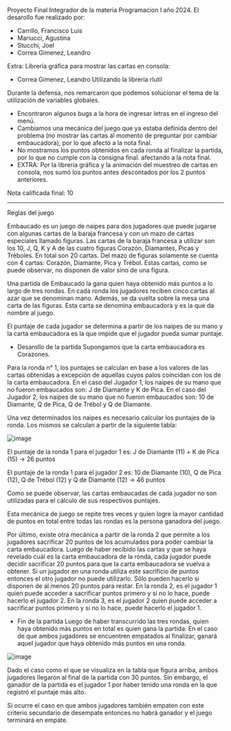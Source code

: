 Proyecto Final Integrador de la materia Programacion I año 2024.
El desarollo fue realizado por:
- Carrillo, Francisco Luis
- Mariucci, Agustina
- Stucchi, Joel
- Correa Gimenez, Leandro

Extra: Librería gráfica para mostrar las cartas en consola:
- Correa Gimenez, Leandro
Utilizando la librería rlutil

Durante la defensa, nos remarcaron que podemos solucionar el tema de la utilización de variables globales.
- Encontraron algunos bugs a la hora de ingresar letras en el ingreso del menú.
- Cambiamos una mecánica del juego que ya estaba definida dentro del problema (no mostrar las cartas al momento de preguntar por cambiar embaucadora), por lo que afectó a la nota final.
- No mostramos los puntos obtenidos en cada ronda al finalizar la partida, por lo que no cumple con la consigna final. afectando a la nota final.
- EXTRA: Por la librería gráfica y la animación del muestreo de cartas en consola, nos sumó los puntos antes descontados por los 2 puntos anteriores.

Nota calificada final: 10

----------------------------------------------------

Reglas del juego

Embaucado es un juego de naipes para dos jugadores que puede jugarse con algunas cartas de la baraja francesa y con un mazo de cartas especiales llamado figuras.
Las cartas de la baraja francesa a utilizar son los 10, J, Q, K y A de las cuatro figuras Corazón, Diamantes, Picas y Tréboles. En total son 20 cartas.
Del mazo de figuras solamente se cuenta con 4 cartas: Corazón, Diamante, Pica y Trébol. Estas cartas, como se puede observar, no disponen de valor sino de una figura.

Una partida de Embaucado la gana quien haya obtenido más puntos a lo largo de tres rondas. En cada ronda los jugadores reciben cinco cartas al azar que se denominan mano. Además, se da vuelta sobre la mesa una carta de las figuras. Esta carta se denomina embaucadora y es la que da nombre al juego.

El puntaje de cada jugador se determina a partir de los naipes de su mano y la carta embaucadora es la que impide que el jugador pueda sumar puntaje.

- Desarollo de la partida
Supongamos que la carta embaucadora es Corazones.

Para la ronda n° 1, los puntajes se calculan en base a los valores de las cartas obtenidas a excepción de aquellas cuyos palos coincidan con los de la carta embaucadora.
En el caso del Jugador 1, los naipes de su mano que no fueron embaucados son: J de Diamante y K de Pica.
En el caso del Jugador 2, los naipes de su mano que no fueron embaucados son: 10 de Diamante, Q de Pica, Q de Trébol y Q de Diamante.

Una vez determinados los naipes es necesario calcular los puntajes de la ronda. Los mismos se calculan a partir de la siguiente tabla:

![image](https://github.com/user-attachments/assets/1ee1bce3-7dee-411d-93da-c729d4250aa8)

El puntaje de la ronda 1 para el jugador 1 es:
J de Diamante (11) + K de Pica (15) → 26 puntos

El puntaje de la ronda 1 para el jugador 2 es:
10 de Diamante (10), Q de Pica (12), Q de Trébol (12) y Q de Diamante (12) → 46 puntos

Como se puede observar, las cartas embaucadas de cada jugador no son utilizadas para el cálculo de sus respectivos puntajes.

Esta mecánica de juego se repite tres veces y quien logre la mayor cantidad de puntos en total entre todas las rondas es la persona ganadora del juego.

Por último, existe otra mecánica a partir de la ronda 2 que permite a los jugadores sacrificar 20 puntos de los acumulados para poder cambiar la carta embaucadora. Luego de haber recibido las cartas y que se haya revelado cuál es la carta embaucadora de la ronda, cada jugador puede decidir sacrificar 20 puntos para que la carta embaucadora se vuelva a obtener. Si un jugador en una ronda utiliza este sacrificio de puntos entonces el otro jugador no puede utilizarlo. Sólo pueden hacerlo si disponen de al menos 20 puntos para restar.
En la ronda 2, es el jugador 1 quien puede acceder a sacrificar puntos primero y si no lo hace, puede hacerlo el jugador 2.
En la ronda 3, es el jugador 2 quien puede acceder a sacrificar puntos primero y si no lo hace, puede hacerlo el jugador 1.

- Fin de la partida
Luego de haber transcurrido las tres rondas, quien haya obtenido más puntos en total es quien gana la partida. En el caso de que ambos jugadores se encuentren empatados al finalizar, ganará aquel jugador que haya obtenido más puntos en una ronda.

![image](https://github.com/user-attachments/assets/90f8b958-2a4d-413c-a987-0fe2d112f213)

Dado el caso como el que se visualiza en la tabla que figura arriba, ambos jugadores llegaron al final de la partida con 30 puntos. Sin embargo, el ganador de la partida es el jugador 1 por haber tenido una ronda en la que registró el puntaje más alto.

Si ocurre el caso en que ambos jugadores también empaten con este criterio secundario de desempate entonces no habrá ganador y el juego terminará en empate.
